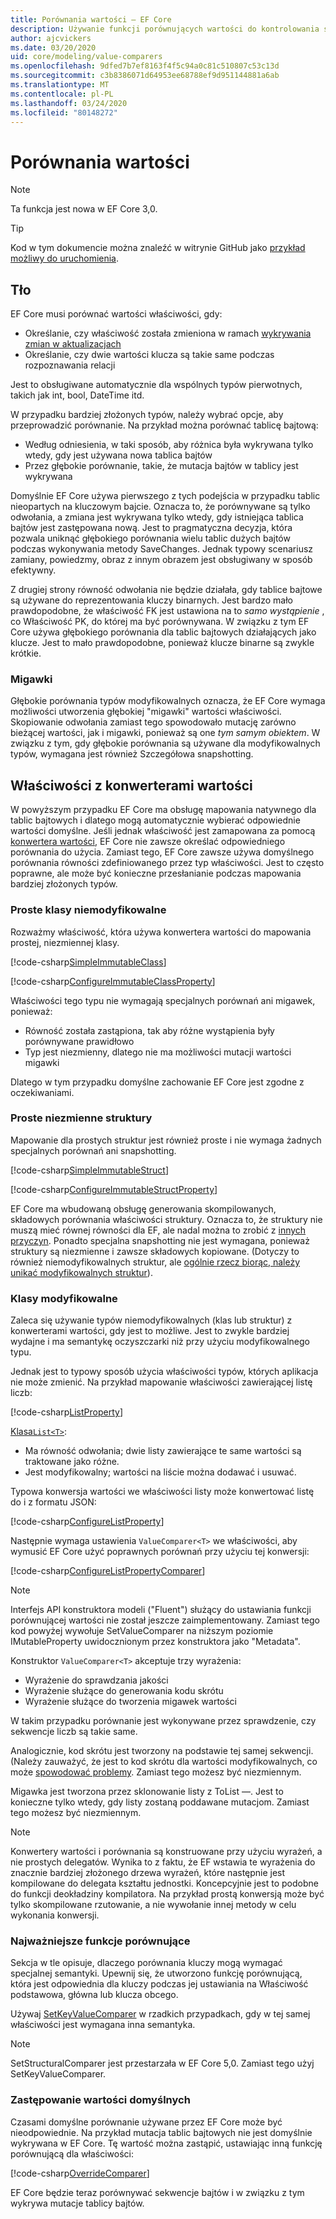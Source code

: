 ```yaml
---
title: Porównania wartości — EF Core
description: Używanie funkcji porównujących wartości do kontrolowania sposobu, w jaki EF Core porównuje wartości właściwości
author: ajcvickers
ms.date: 03/20/2020
uid: core/modeling/value-comparers
ms.openlocfilehash: 9dfed7b7ef8163f4f5c94a0c81c510807c53c13d
ms.sourcegitcommit: c3b8386071d64953ee68788ef9d951144881a6ab
ms.translationtype: MT
ms.contentlocale: pl-PL
ms.lasthandoff: 03/24/2020
ms.locfileid: "80148272"
---
```

# <a name="value-comparers"></a>Porównania wartości

> [!NOTE]  
> Ta funkcja jest nowa w EF Core 3,0.

> [!TIP]  
> Kod w tym dokumencie można znaleźć w witrynie GitHub jako [przykład możliwy do uruchomienia](https://github.com/dotnet/EntityFramework.Docs/tree/master/samples/core/Modeling/ValueConversions/).

## <a name="background"></a>Tło

EF Core musi porównać wartości właściwości, gdy:

* Określanie, czy właściwość została zmieniona w ramach [wykrywania zmian w aktualizacjach](xref:core/saving/basic)
* Określanie, czy dwie wartości klucza są takie same podczas rozpoznawania relacji 

Jest to obsługiwane automatycznie dla wspólnych typów pierwotnych, takich jak int, bool, DateTime itd.

W przypadku bardziej złożonych typów, należy wybrać opcje, aby przeprowadzić porównanie.
Na przykład można porównać tablicę bajtową:

* Według odniesienia, w taki sposób, aby różnica była wykrywana tylko wtedy, gdy jest używana nowa tablica bajtów
* Przez głębokie porównanie, takie, że mutacja bajtów w tablicy jest wykrywana

Domyślnie EF Core używa pierwszego z tych podejścia w przypadku tablic nieopartych na kluczowym bajcie.
Oznacza to, że porównywane są tylko odwołania, a zmiana jest wykrywana tylko wtedy, gdy istniejąca tablica bajtów jest zastępowana nową.
Jest to pragmatyczna decyzja, która pozwala uniknąć głębokiego porównania wielu tablic dużych bajtów podczas wykonywania metody SaveChanges.
Jednak typowy scenariusz zamiany, powiedzmy, obraz z innym obrazem jest obsługiwany w sposób efektywny.

Z drugiej strony równość odwołania nie będzie działała, gdy tablice bajtowe są używane do reprezentowania kluczy binarnych.
Jest bardzo mało prawdopodobne, że właściwość FK jest ustawiona na to _samo wystąpienie_ , co Właściwość PK, do której ma być porównywana.
W związku z tym EF Core używa głębokiego porównania dla tablic bajtowych działających jako klucze.
Jest to mało prawdopodobne, ponieważ klucze binarne są zwykle krótkie.

### <a name="snapshots"></a>Migawki

Głębokie porównania typów modyfikowalnych oznacza, że EF Core wymaga możliwości utworzenia głębokiej "migawki" wartości właściwości.
Skopiowanie odwołania zamiast tego spowodowało mutację zarówno bieżącej wartości, jak i migawki, ponieważ są one _tym samym obiektem_.
W związku z tym, gdy głębokie porównania są używane dla modyfikowalnych typów, wymagana jest również Szczegółowa snapshotting.

## <a name="properties-with-value-converters"></a>Właściwości z konwerterami wartości

W powyższym przypadku EF Core ma obsługę mapowania natywnego dla tablic bajtowych i dlatego mogą automatycznie wybierać odpowiednie wartości domyślne.
Jeśli jednak właściwość jest zamapowana za pomocą [konwertera wartości](xref:core/modeling/value-conversions), EF Core nie zawsze określać odpowiedniego porównania do użycia.
Zamiast tego, EF Core zawsze używa domyślnego porównania równości zdefiniowanego przez typ właściwości.
Jest to często poprawne, ale może być konieczne przesłanianie podczas mapowania bardziej złożonych typów.

### <a name="simple-immutable-classes"></a>Proste klasy niemodyfikowalne

Rozważmy właściwość, która używa konwertera wartości do mapowania prostej, niezmiennej klasy.

[!code-csharp[SimpleImmutableClass](../../../samples/core/Modeling/ValueConversions/MappingImmutableClassProperty.cs?name=SimpleImmutableClass)]

[!code-csharp[ConfigureImmutableClassProperty](../../../samples/core/Modeling/ValueConversions/MappingImmutableClassProperty.cs?name=ConfigureImmutableClassProperty)]

Właściwości tego typu nie wymagają specjalnych porównań ani migawek, ponieważ:
* Równość została zastąpiona, tak aby różne wystąpienia były porównywane prawidłowo
* Typ jest niezmienny, dlatego nie ma możliwości mutacji wartości migawki

Dlatego w tym przypadku domyślne zachowanie EF Core jest zgodne z oczekiwaniami.

### <a name="simple-immutable-structs"></a>Proste niezmienne struktury

Mapowanie dla prostych struktur jest również proste i nie wymaga żadnych specjalnych porównań ani snapshotting.

[!code-csharp[SimpleImmutableStruct](../../../samples/core/Modeling/ValueConversions/MappingImmutableStructProperty.cs?name=SimpleImmutableStruct)]

[!code-csharp[ConfigureImmutableStructProperty](../../../samples/core/Modeling/ValueConversions/MappingImmutableStructProperty.cs?name=ConfigureImmutableStructProperty)]

EF Core ma wbudowaną obsługę generowania skompilowanych, składowych porównania właściwości struktury.
Oznacza to, że struktury nie muszą mieć równej równości dla EF, ale nadal można to zrobić z [innych przyczyn](/dotnet/csharp/programming-guide/statements-expressions-operators/how-to-define-value-equality-for-a-type).
Ponadto specjalna snapshotting nie jest wymagana, ponieważ struktury są niezmienne i zawsze składowych kopiowane.
(Dotyczy to również niemodyfikowalnych struktur, ale [ogólnie rzecz biorąc, należy unikać modyfikowalnych struktur](/dotnet/csharp/write-safe-efficient-code)).

### <a name="mutable-classes"></a>Klasy modyfikowalne

Zaleca się używanie typów niemodyfikowalnych (klas lub struktur) z konwerterami wartości, gdy jest to możliwe.
Jest to zwykle bardziej wydajne i ma semantykę oczyszczarki niż przy użyciu modyfikowalnego typu.

Jednak jest to typowy sposób użycia właściwości typów, których aplikacja nie może zmienić.
Na przykład mapowanie właściwości zawierającej listę liczb: 

[!code-csharp[ListProperty](../../../samples/core/Modeling/ValueConversions/MappingListProperty.cs?name=ListProperty)]

[Klasa`List<T>`](/dotnet/api/system.collections.generic.list-1?view=netstandard-2.1):
* Ma równość odwołania; dwie listy zawierające te same wartości są traktowane jako różne.
* Jest modyfikowalny; wartości na liście można dodawać i usuwać.

Typowa konwersja wartości we właściwości listy może konwertować listę do i z formatu JSON:

[!code-csharp[ConfigureListProperty](../../../samples/core/Modeling/ValueConversions/MappingListProperty.cs?name=ConfigureListProperty)]

Następnie wymaga ustawienia `ValueComparer<T>` we właściwości, aby wymusić EF Core użyć poprawnych porównań przy użyciu tej konwersji:

[!code-csharp[ConfigureListPropertyComparer](../../../samples/core/Modeling/ValueConversions/MappingListProperty.cs?name=ConfigureListPropertyComparer)]

> [!NOTE]  
> Interfejs API konstruktora modeli ("Fluent") służący do ustawiania funkcji porównującej wartości nie został jeszcze zaimplementowany.
> Zamiast tego kod powyżej wywołuje SetValueComparer na niższym poziomie IMutableProperty uwidocznionym przez konstruktora jako "Metadata".

Konstruktor `ValueComparer<T>` akceptuje trzy wyrażenia:
* Wyrażenie do sprawdzania jakości
* Wyrażenie służące do generowania kodu skrótu
* Wyrażenie służące do tworzenia migawek wartości  

W takim przypadku porównanie jest wykonywane przez sprawdzenie, czy sekwencje liczb są takie same.

Analogicznie, kod skrótu jest tworzony na podstawie tej samej sekwencji.
(Należy zauważyć, że jest to kod skrótu dla wartości modyfikowalnych, co może [spowodować problemy](https://ericlippert.com/2011/02/28/guidelines-and-rules-for-gethashcode/).
Zamiast tego możesz być niezmiennym.

Migawka jest tworzona przez sklonowanie listy z ToList —.
Jest to konieczne tylko wtedy, gdy listy zostaną poddawane mutacjom.
Zamiast tego możesz być niezmiennym. 

> [!NOTE]  
> Konwertery wartości i porównania są konstruowane przy użyciu wyrażeń, a nie prostych delegatów.
> Wynika to z faktu, że EF wstawia te wyrażenia do znacznie bardziej złożonego drzewa wyrażeń, które następnie jest kompilowane do delegata kształtu jednostki.
> Koncepcyjnie jest to podobne do funkcji deokładziny kompilatora.
> Na przykład prostą konwersją może być tylko skompilowane rzutowanie, a nie wywołanie innej metody w celu wykonania konwersji.    

### <a name="key-comparers"></a>Najważniejsze funkcje porównujące

Sekcja w tle opisuje, dlaczego porównania kluczy mogą wymagać specjalnej semantyki.
Upewnij się, że utworzono funkcję porównującą, która jest odpowiednia dla kluczy podczas jej ustawiania na Właściwość podstawowa, główna lub klucza obcego.

Używaj [SetKeyValueComparer](/dotnet/api/microsoft.entityframeworkcore.mutablepropertyextensions.setkeyvaluecomparer?view=efcore-3.1) w rzadkich przypadkach, gdy w tej samej właściwości jest wymagana inna semantyka.

> [!NOTE]  
> SetStructuralComparer jest przestarzała w EF Core 5,0.
> Zamiast tego użyj SetKeyValueComparer.

### <a name="overriding-defaults"></a>Zastępowanie wartości domyślnych

Czasami domyślne porównanie używane przez EF Core może być nieodpowiednie.
Na przykład mutacja tablic bajtowych nie jest domyślnie wykrywana w EF Core.
Tę wartość można zastąpić, ustawiając inną funkcję porównującą dla właściwości: 

[!code-csharp[OverrideComparer](../../../samples/core/Modeling/ValueConversions/OverridingByteArrayComparisons.cs?name=OverrideComparer)]

EF Core będzie teraz porównywać sekwencje bajtów i w związku z tym wykrywa mutacje tablicy bajtów.

